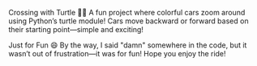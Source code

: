 Crossing with Turtle 🐢🚗
A fun project where colorful cars zoom around using Python’s turtle module! Cars move backward or forward based on their starting point—simple and exciting!

Just for Fun 😄
By the way, I said "damn" somewhere in the code, but it wasn’t out of frustration—it was for fun! Hope you enjoy the ride!
